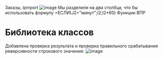 Заказы, ipmport
![image](https://user-images.githubusercontent.com/90379312/195326693-f80b7d18-e08b-40bb-865d-e6a5b3bff313.png)
Мы разделили на два столбца, что бы использовать формулу =ЕСЛИ(J2="минут";I2;I2*60)
Функции ВПР
# Библиотека классов
Добавлена проверка результата и проверка правильного срабатывания реверсивности строкового значения:
![image](https://user-images.githubusercontent.com/90379312/222971413-578fb8de-f389-45c9-97ec-51fd480e15cc.png)

